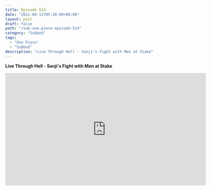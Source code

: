 ```yaml
---
title: Episode 514
date: "2011-09-11T05:30:00+00:00"
layout: post
draft: false
path: "/sub-one-piece-episode-514"
category: "Subbed"
tags:
  - "One Piece"
  - "Subbed"
description: "Live Through Hell - Sanji's Fight with Men at Stake"
---
```


**Live Through Hell - Sanji's Fight with Men at Stake**

<iframe width="640" height="360" src="https://www.rapidvideo.com/e/G6FRPF31EF" frameborder="0" marginwidth=0 marginheight=0 scrolling=no allowfullscreen></iframe>

